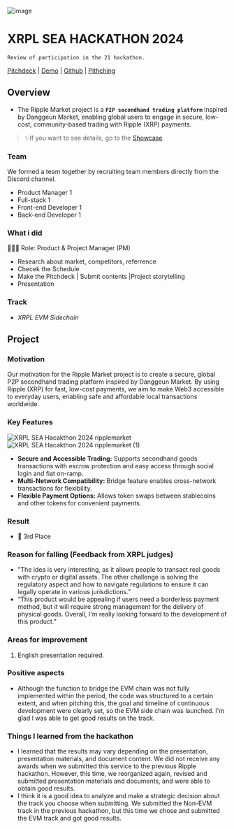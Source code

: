 ![image](https://github.com/user-attachments/assets/2cd7db05-32e6-411a-9710-546ec226fb7b)

# XRPL SEA HACKATHON 2024
`Review of participation in the 21 hackathon.`

[Pitchdeck](https://drive.google.com/file/d/1g31eIzJlZHkbmONdH_wjPscdRO9Ma4Z-/view?resourcekey) | [Demo](https://ripplemarket-chan3785s-projects.vercel.app/) | [Github](https://github.com/chan3785/ripplemarket) | [Pithching](https://www.youtube.com/watch?v=l8XN5ZOHhj0)

## Overview
- The Ripple Market project is a **`P2P secondhand trading platform`** inspired by Danggeun Market, enabling global users to engage in secure, low-cost, community-based trading with Ripple (XRP) payments.

> ✨If you want to see details, go to the [Showcase](https://dorahacks.io/buidl/18380/)

### Team
We formed a team together by recruiting team members directly from the Discord channel.
- Product Manager 1
- Full-stack 1
- Front-end Developer 1
- Back-end Developer 1

### What i did
👨🏼‍💻 Role: Product & Project Manager (PM)
- Research about market, competitors, referrence
- Checek the Schedule
- Make the Pitchdeck | Submit contents |Project storytelling
- Presentation

### Track
- *XRPL EVM Sidechain*

## Project

### Motivation
Our motivation for the Ripple Market project is to create a secure, global P2P secondhand trading platform inspired by Danggeun Market. 
By using Ripple (XRP) for fast, low-cost payments, we aim to make Web3 accessible to everyday users, enabling safe and affordable local transactions worldwide.

### Key Features
![XRPL SEA Hacakthon 2024 ripplemarket](https://github.com/user-attachments/assets/68eb1e35-64d9-4a3b-91f4-50a9aca60c3c)
![XRPL SEA Hacakthon 2024 ripplemarket (1)](https://github.com/user-attachments/assets/9405d9e5-cdc6-4f00-9a66-75670e12d9f2)
- **Secure and Accessible Trading:** Supports secondhand goods transactions with escrow protection and easy access through social login and fiat on-ramp.
- **Multi-Network Compatibility:** Bridge feature enables cross-network transactions for flexibility.
- **Flexible Payment Options:** Allows token swaps between stablecoins and other tokens for convenient payments.

### Result
- 🥉 3rd Place

### Reason for falling (Feedback from XRPL judges)
- "The idea is very interesting, as it allows people to transact real goods with crypto or digital assets. The other challenge is solving the regulatory aspect and how to navigate regulations to ensure it can legally operate in various jurisdictions.”
- “This product would be appealing if users need a borderless payment method, but it will require strong management for the delivery of physical goods. Overall, I'm really looking forward to the development of this product.”

### Areas for improvement
1) English presentation required.

### Positive aspects
- Although the function to bridge the EVM chain was not fully implemented within the period, the code was structured to a certain extent, and when pitching this, the goal and timeline of continuous development were clearly set, so the EVM side chain was launched. I'm glad I was able to get good results on the track.

### Things I learned from the hackathon
- I learned that the results may vary depending on the presentation, presentation materials, and document content. We did not receive any awards when we submitted this service to the previous Ripple hackathon. However, this time, we reorganized again, revised and submitted presentation materials and documents, and were able to obtain good results.
- I think it is a good idea to analyze and make a strategic decision about the track you choose when submitting. We submitted the Non-EVM track in the previous hackathon, but this time we chose and submitted the EVM track and got good results.
